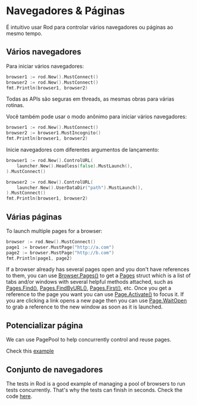# Navegadores & Páginas

É intuitivo usar Rod para controlar vários navegadores ou páginas ao mesmo tempo.

## Vários navegadores

Para iniciar vários navegadores:

```go
browser1 := rod.New().MustConnect()
browser2 := rod.New().MustConnect()
fmt.Println(browser1, browser2)
```

Todas as APIs são seguras em threads, as mesmas obras para várias rotinas.

Você também pode usar o modo anônimo para iniciar vários navegadores:

```go
browser1 := rod.New().MustConnect()
browser2 := browser1.MustIncognito()
fmt.Println(browser1, browser2)
```

Inicie navegadores com diferentes argumentos de lançamento:

```go
browser1 := rod.New().ControlURL(
    launcher.New().Headless(false).MustLaunch(),
).MustConnect()

browser2 := rod.New().ControlURL(
    launcher.New().UserDataDir("path").MustLaunch(),
).MustConnect()
fmt.Println(browser1, browser2)
```

## Várias páginas

To launch multiple pages for a browser:

```go
browser := rod.New().MustConnect()
page1 := browser.MustPage("http://a.com")
page2 := browser.MustPage("http://b.com")
fmt.Println(page1, page2)
```

If a browser already has several pages open and you don't have references to them, you can use [Browser.Pages()](https://pkg.go.dev/github.com/go-rod/rod#Browser.Pages) to get a [Pages](https://pkg.go.dev/github.com/go-rod/rod#Pages) struct which is a list of tabs and/or windows with several helpful methods attached, such as [Pages.Find()](https://pkg.go.dev/github.com/go-rod/rod#Pages.Find), [Pages.FindByURL()](https://pkg.go.dev/github.com/go-rod/rod#Pages.FindByURL), [Pages.First()](https://pkg.go.dev/github.com/go-rod/rod#Pages.First), etc. Once you get a reference to the page you want you can use [Page.Activate()](https://pkg.go.dev/github.com/go-rod/rod#Page.Activate) to focus it. If you are clicking a link opens a new page then you can use [Page.WaitOpen](https://pkg.go.dev/github.com/go-rod/rod#Page.WaitOpen) to grab a reference to the new window as soon as it is launched.

## Potencializar página

We can use PagePool to help concurrently control and reuse pages.

Check this [example](https://github.com/go-rod/rod/blob/46baf3aad803ed5cd8671aa325cbae4e297a89a4/examples_test.go#L533)

## Conjunto de navegadores

The tests in Rod is a good example of managing a pool of browsers to run tests concurrently. That's why the tests can finish in seconds. Check the code [here](https://github.com/go-rod/rod/blob/46baf3aad803ed5cd8671aa325cbae4e297a89a4/setup_test.go#L59).
